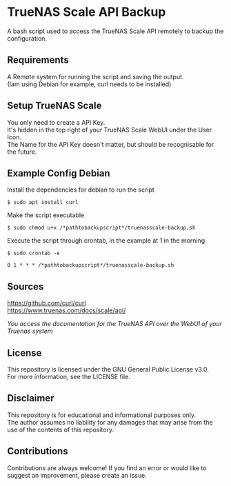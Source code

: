 # TrueNAS Scale API Backup

A bash script used to access the TrueNAS Scale API remotely to backup the configuration.

## Requirements

A Remote system for running the script and saving the output. <br />
(Iam using Debian for example, curl needs to be installed) 

## Setup TrueNAS Scale

You only need to create a API Key. <br />
It's hidden in the top right of your TrueNAS Scale WebUI under the User Icon. <br />
The Name for the API Key doesn't matter, but should be recognisable for the future. <br />
    
## Example Config Debian
Install the dependencies for debian to run the script

    $ sudo apt install curl

Make the script executable

    $ sudo chmod u+x /*pathtobackupscript*/truenasscale-backup.sh

Execute the script through crontab, in the example at 1 in the morning

    $ sudo crontab -e

    0 1 * * * /*pathtobackupscript*/truenasscale-backup.sh

## Sources
https://github.com/curl/curl <br />
https://www.truenas.com/docs/scale/api/

*You access the documentation for the TrueNAS API over the WebUI of your Truenas system*

## License

This repository is licensed under the GNU General Public License v3.0. <br />
For more information, see the LICENSE file.

## Disclaimer

This repository is for educational and informational purposes only. <br />
The author assumes no liability for any damages that may arise from the use of the contents of this repository.

## Contributions

Contributions are always welcome! If you find an error or would like to suggest an improvement, please create an issue.
